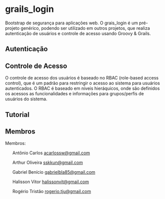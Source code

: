 grails_login
============

Bootstrap de segurança para aplicações web. O grais_login é um pré-projeto genérico, podendo ser utilizado em outros projetos, que realiza autenticação de usuários e controle de acesso usando Groovy & Grails.

<h2>Autenticação</h2>

<h2>Controle de Acesso</h2>

O controle de acesso dos usuários é baseado no RBAC (role-based access control), que é um padrão para restringir o acesso ao sistema para usuários autenticados. O RBAC é baseado em níveis hieráquicos, onde são definidos os acessos as funcionalidades e informações para grupos/perfís de usuários do sistema.  

<h2>Tutorial</h2>


<h2>Membros</h2>

Membros: <ol/>Antônio Carlos <acarlossw@gmail.com></ol>
         <ol/>Arthur Oliveira <sskkun@gmail.com></ol>
         <ol/>Gabriel Benício <gabrielbla85@gmail.com></ol>
         <ol/>Halisson Vitor <halissonvit@gmail.com></ol>
         <ol/>Rogério Tristão <rogerio.tju@gmail.com> </ol>
